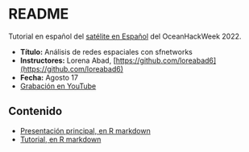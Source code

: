 # README

Tutorial en español del [satélite en Español](https://oceanhackweek.github.io/ohw22/espanol/index.es.html) del OceanHackWeek 2022.

- **Título:** Análisis de redes espaciales con sfnetworks
- **Instructores:** Lorena Abad, [https://github.com/loreabad6](https://github.com/loreabad6)
- **Fecha:** Agosto 17
- [Grabación en YouTube](https://youtu.be/G6nTyJZI2tU?feature=shared)

## Contenido

- [Presentación principal, en R markdown](sfnetworks-es.Rmd)
- [Tutorial, en R markdown](sfnetworks-demo.Rmd)


